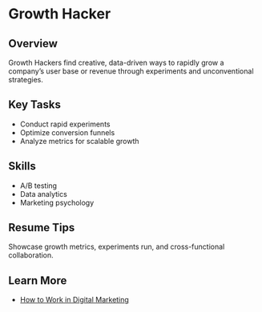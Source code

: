 # Growth Hacker

## Overview
Growth Hackers find creative, data-driven ways to rapidly grow a company’s user base or revenue through experiments and unconventional strategies.

## Key Tasks
- Conduct rapid experiments
- Optimize conversion funnels
- Analyze metrics for scalable growth

## Skills
- A/B testing
- Data analytics
- Marketing psychology

## Resume Tips
Showcase growth metrics, experiments run, and cross-functional collaboration.

## Learn More
- [How to Work in Digital Marketing](https://www.coursera.org/articles/how-to-work-in-digital-marketing)